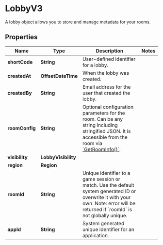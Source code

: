 

# LobbyV3

A lobby object allows you to store and manage metadata for your rooms.

## Properties

| Name | Type | Description | Notes |
|------------ | ------------- | ------------- | -------------|
|**shortCode** | **String** | User-defined identifier for a lobby. |  |
|**createdAt** | **OffsetDateTime** | When the lobby was created. |  |
|**createdBy** | **String** | Email address for the user that created the lobby. |  |
|**roomConfig** | **String** | Optional configuration parameters for the room. Can be any string including stringified JSON. It is accessible from the room via [&#x60;GetRoomInfo()&#x60;](https://hathora.dev/api#tag/RoomV2/operation/GetRoomInfo). |  |
|**visibility** | **LobbyVisibility** |  |  |
|**region** | **Region** |  |  |
|**roomId** | **String** | Unique identifier to a game session or match. Use the default system generated ID or overwrite it with your own. Note: error will be returned if &#x60;roomId&#x60; is not globally unique. |  |
|**appId** | **String** | System generated unique identifier for an application. |  |



